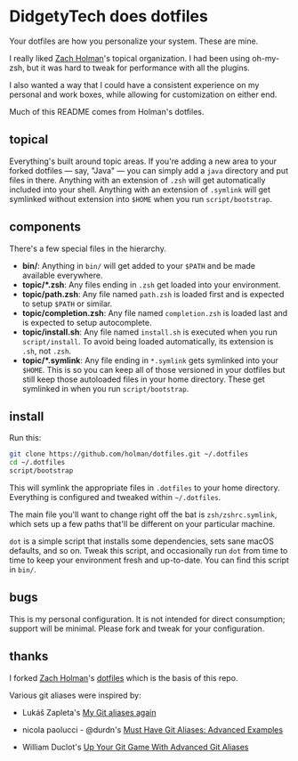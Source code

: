 # DidgetyTech does dotfiles

Your dotfiles are how you personalize your system. These are mine.

I really liked [Zach Holman][holman]'s topical organization. I had been using
oh-my-zsh, but it was hard to tweak for performance with all the plugins.

I also wanted a way that I could have a consistent experience on my personal
and work boxes, while allowing for customization on either end.

Much of this README comes from Holman's dotfiles.

## topical

Everything's built around topic areas. If you're adding a new area to your
forked dotfiles — say, "Java" — you can simply add a `java` directory and put
files in there. Anything with an extension of `.zsh` will get automatically
included into your shell. Anything with an extension of `.symlink` will get
symlinked without extension into `$HOME` when you run `script/bootstrap`.

## components

There's a few special files in the hierarchy.

- **bin/**: Anything in `bin/` will get added to your `$PATH` and be made
  available everywhere.
- **topic/\*.zsh**: Any files ending in `.zsh` get loaded into your
  environment.
- **topic/path.zsh**: Any file named `path.zsh` is loaded first and is
  expected to setup `$PATH` or similar.
- **topic/completion.zsh**: Any file named `completion.zsh` is loaded
  last and is expected to setup autocomplete.
- **topic/install.sh**: Any file named `install.sh` is executed when you run `script/install`. To avoid being loaded automatically, its extension is `.sh`, not `.zsh`.
- **topic/\*.symlink**: Any file ending in `*.symlink` gets symlinked into
  your `$HOME`. This is so you can keep all of those versioned in your dotfiles
  but still keep those autoloaded files in your home directory. These get
  symlinked in when you run `script/bootstrap`.

## install

Run this:

```sh
git clone https://github.com/holman/dotfiles.git ~/.dotfiles
cd ~/.dotfiles
script/bootstrap
```

This will symlink the appropriate files in `.dotfiles` to your home directory.
Everything is configured and tweaked within `~/.dotfiles`.

The main file you'll want to change right off the bat is `zsh/zshrc.symlink`,
which sets up a few paths that'll be different on your particular machine.

`dot` is a simple script that installs some dependencies, sets sane macOS
defaults, and so on. Tweak this script, and occasionally run `dot` from
time to time to keep your environment fresh and up-to-date. You can find
this script in `bin/`.

## bugs

This is my personal configuration. It is not intended for direct consumption;
support will be minimal. Please fork and tweak for your configuration.


## thanks

I forked [Zach Holman][holman]'s [dotfiles](http://github.com/holman/dotfiles) which is the basis of this repo.

Various git aliases were inspired by:
* Lukáš Zapleta's [My Git aliases again](https://lukas.zapletalovi.com/2012/07/my-git-aliases-again.html)
* nicola paolucci - @durdn's [Must Have Git Aliases: Advanced Examples](https://www.durdn.com/blog/2012/11/22/must-have-git-aliases-advanced-examples/)
* William Duclot's [Up Your Git Game With Advanced Git Aliases](https://blog.theodo.com/2017/06/git-game-advanced-git-aliases/)

  [holman]: http://github.com/holman
